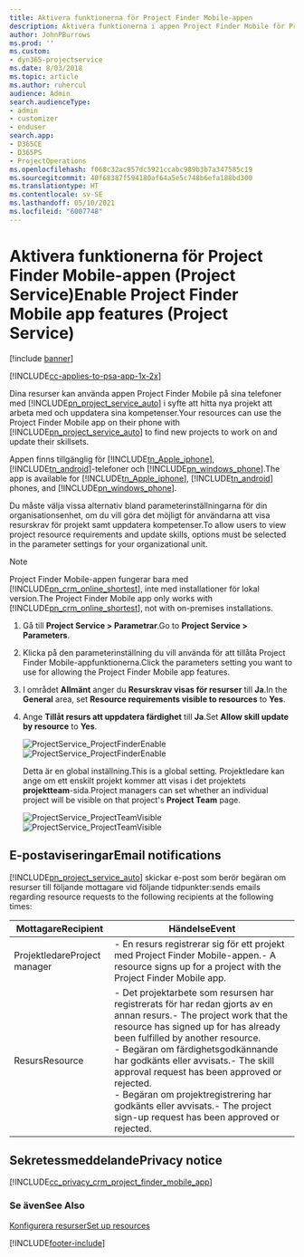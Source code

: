 ```yaml
---
title: Aktivera funktionerna för Project Finder Mobile-appen
description: Aktivera funktionerna i appen Project Finder Mobile för Project Service
author: JohnPBurrows
ms.prod: ''
ms.custom:
- dyn365-projectservice
ms.date: 8/03/2018
ms.topic: article
ms.author: ruhercul
audience: Admin
search.audienceType:
- admin
- customizer
- enduser
search.app:
- D365CE
- D365PS
- ProjectOperations
ms.openlocfilehash: f068c32ac957dc5921ccabc989b3b7a347585c19
ms.sourcegitcommit: 40f68387f594180af64a5e5c748b6efa188bd300
ms.translationtype: HT
ms.contentlocale: sv-SE
ms.lasthandoff: 05/10/2021
ms.locfileid: "6007748"
---
```

# <a name="enable-project-finder-mobile-app-features-project-service"></a><span data-ttu-id="cbe97-103">Aktivera funktionerna för Project Finder Mobile-appen (Project Service)</span><span class="sxs-lookup"><span data-stu-id="cbe97-103">Enable Project Finder Mobile app features (Project Service)</span></span>

[!include [banner](../includes/psa-now-project-operations.md)]

[!INCLUDE[cc-applies-to-psa-app-1x-2x](../includes/cc-applies-to-psa-app-1x-2x.md)]

<span data-ttu-id="cbe97-104">Dina resurser kan använda appen Project Finder Mobile på sina telefoner med [!INCLUDE[pn_project_service_auto](../includes/pn-project-service-auto.md)] i syfte att hitta nya projekt att arbeta med och uppdatera sina kompetenser.</span><span class="sxs-lookup"><span data-stu-id="cbe97-104">Your resources can use the Project Finder Mobile app on their phone with [!INCLUDE[pn_project_service_auto](../includes/pn-project-service-auto.md)] to find new projects to work on and update their skillsets.</span></span>  
  
 <span data-ttu-id="cbe97-105">Appen finns tillgänglig för [!INCLUDE[tn_Apple_iphone](../includes/tn-apple-iphone.md)], [!INCLUDE[tn_android](../includes/tn-android.md)]-telefoner och [!INCLUDE[pn_windows_phone](../includes/pn-windows-phone.md)].</span><span class="sxs-lookup"><span data-stu-id="cbe97-105">The app is available for [!INCLUDE[tn_Apple_iphone](../includes/tn-apple-iphone.md)], [!INCLUDE[tn_android](../includes/tn-android.md)] phones, and [!INCLUDE[pn_windows_phone](../includes/pn-windows-phone.md)].</span></span>  
    
 <span data-ttu-id="cbe97-106">Du måste välja vissa alternativ bland parameterinställningarna för din organisationsenhet, om du vill göra det möjligt för användarna att visa resurskrav för projekt samt uppdatera kompetenser.</span><span class="sxs-lookup"><span data-stu-id="cbe97-106">To allow users to view project resource requirements and update skills, options must be selected in the parameter settings for your organizational unit.</span></span>
  
> [!NOTE]
>  <span data-ttu-id="cbe97-107">Project Finder Mobile-appen fungerar bara med [!INCLUDE[pn_crm_online_shortest](../includes/pn-crm-online-shortest.md)], inte med installationer för lokal version.</span><span class="sxs-lookup"><span data-stu-id="cbe97-107">The Project Finder Mobile app only works with [!INCLUDE[pn_crm_online_shortest](../includes/pn-crm-online-shortest.md)], not with on-premises installations.</span></span>  
  
1. <span data-ttu-id="cbe97-108">Gå till **Project Service > Parametrar**.</span><span class="sxs-lookup"><span data-stu-id="cbe97-108">Go to **Project Service > Parameters**.</span></span>  
  
2. <span data-ttu-id="cbe97-109">Klicka på den parameterinställning du vill använda för att tillåta Project Finder Mobile-appfunktionerna.</span><span class="sxs-lookup"><span data-stu-id="cbe97-109">Click the parameters setting you want to use for allowing the Project Finder Mobile app features.</span></span>  
  
3. <span data-ttu-id="cbe97-110">I området **Allmänt** anger du **Resurskrav visas för resurser** till **Ja**.</span><span class="sxs-lookup"><span data-stu-id="cbe97-110">In the **General** area, set **Resource requirements visible to resources** to **Yes**.</span></span>  
  
4. <span data-ttu-id="cbe97-111">Ange **Tillåt resurs att uppdatera färdighet** till **Ja**.</span><span class="sxs-lookup"><span data-stu-id="cbe97-111">Set **Allow skill update by resource** to **Yes**.</span></span>  
  
   <span data-ttu-id="cbe97-112">![ProjectService_ProjectFinderEnable](../psa/media/project-service-project-finder-enable.png "ProjectService_ProjectFinderEnable")</span><span class="sxs-lookup"><span data-stu-id="cbe97-112">![ProjectService_ProjectFinderEnable](../psa/media/project-service-project-finder-enable.png "ProjectService_ProjectFinderEnable")</span></span>  
  
   <span data-ttu-id="cbe97-113">Detta är en global inställning.</span><span class="sxs-lookup"><span data-stu-id="cbe97-113">This is a global setting.</span></span> <span data-ttu-id="cbe97-114">Projektledare kan ange om ett enskilt projekt kommer att visas i det projektets **projektteam**-sida.</span><span class="sxs-lookup"><span data-stu-id="cbe97-114">Project managers can set whether an individual project will be visible on that project's **Project Team** page.</span></span>  
  
   <span data-ttu-id="cbe97-115">![ProjectService_ProjectTeamVisible](../psa/media/project-service-project-team-visible.png "ProjectService_ProjectTeamVisible")</span><span class="sxs-lookup"><span data-stu-id="cbe97-115">![ProjectService_ProjectTeamVisible](../psa/media/project-service-project-team-visible.png "ProjectService_ProjectTeamVisible")</span></span>  
  
## <a name="email-notifications"></a><span data-ttu-id="cbe97-116">E-postaviseringar</span><span class="sxs-lookup"><span data-stu-id="cbe97-116">Email notifications</span></span>  
 [!INCLUDE[pn_project_service_auto](../includes/pn-project-service-auto.md)] <span data-ttu-id="cbe97-117">skickar e-post som berör begäran om resurser till följande mottagare vid följande tidpunkter:</span><span class="sxs-lookup"><span data-stu-id="cbe97-117">sends emails regarding resource requests to the following recipients at the following times:</span></span>  
  
|<span data-ttu-id="cbe97-118">Mottagare</span><span class="sxs-lookup"><span data-stu-id="cbe97-118">Recipient</span></span>|<span data-ttu-id="cbe97-119">Händelse</span><span class="sxs-lookup"><span data-stu-id="cbe97-119">Event</span></span>|  
|---------------|-----------|  
|<span data-ttu-id="cbe97-120">Projektledare</span><span class="sxs-lookup"><span data-stu-id="cbe97-120">Project manager</span></span>|<span data-ttu-id="cbe97-121">- En resurs registrerar sig för ett projekt med Project Finder Mobile-appen.</span><span class="sxs-lookup"><span data-stu-id="cbe97-121">- A resource signs up for a project with the Project Finder Mobile app.</span></span>|  
|<span data-ttu-id="cbe97-122">Resurs</span><span class="sxs-lookup"><span data-stu-id="cbe97-122">Resource</span></span>|<span data-ttu-id="cbe97-123">- Det projektarbete som resursen har registrerats för har redan gjorts av en annan resurs.</span><span class="sxs-lookup"><span data-stu-id="cbe97-123">- The project work that the resource has signed up for has already been fulfilled by another resource.</span></span><br /><span data-ttu-id="cbe97-124">- Begäran om färdighetsgodkännande har godkänts eller avvisats.</span><span class="sxs-lookup"><span data-stu-id="cbe97-124">- The skill approval request has been approved or rejected.</span></span><br /><span data-ttu-id="cbe97-125">- Begäran om projektregistrering har godkänts eller avvisats.</span><span class="sxs-lookup"><span data-stu-id="cbe97-125">- The project sign-up request has been approved or rejected.</span></span>|  
  
## <a name="privacy-notice"></a><span data-ttu-id="cbe97-126">Sekretessmeddelande</span><span class="sxs-lookup"><span data-stu-id="cbe97-126">Privacy notice</span></span>  
 [!INCLUDE[cc_privacy_crm_project_finder_mobile_app](../includes/cc-privacy-crm-project-finder-mobile-app.md)]  
  
### <a name="see-also"></a><span data-ttu-id="cbe97-127">Se även</span><span class="sxs-lookup"><span data-stu-id="cbe97-127">See Also</span></span>  
 [<span data-ttu-id="cbe97-128">Konfigurera resurser</span><span class="sxs-lookup"><span data-stu-id="cbe97-128">Set up resources</span></span>](../psa/set-up-resources.md)


[!INCLUDE[footer-include](../includes/footer-banner.md)]